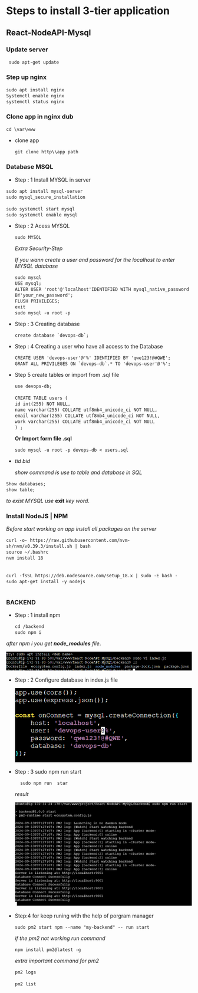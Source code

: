 # Steps to install 3-tier application
## React-NodeAPI-Mysql
### Update server
```
 sudo apt-get update
  ```

### Step up nginx 
```
sudo apt install nginx 
Systemctl enable nginx
systemctl status nginx
```

### Clone app in nginx dub

```
cd \var\www
```
* clone app
  
  ```
  git clone http\\app path
  ```
  
### Database MSQL
* Step : 1 Install MYSQL in server
```
sudo apt install mysql-server
sudo mysql_secure_installation

sudo systemctl start mysql
sudo systemctl enable mysql
   ```
* Step : 2 Acess MYSQL
 
  ```
  sudo MYSQL
  ```
  
  *Extra Security-Step*
  
  *If you wann create a user and password for the localhost to enter MYSQL database*

  ```
  sudo mysql
  USE mysql;
  ALTER USER 'root'@'localhost'IDENTIFIED WITH mysql_native_password BY'your_new_password';
  FLUSH PRIVILEGES;
  exit
  sudo mysql -u root -p
  ```
* Step : 3 Creating database
  ```
  create database `devops-db`;
  ```
* Step : 4 Creating a user who have all access to the Database
  ```
  CREATE USER 'devops-user'@'%' IDENTIFIED BY 'qwe123!@#QWE';
  GRANT ALL PRIVILEGES ON `devops-db`.* TO 'devops-user'@'%';
  ```
* Step 5 create tables or import from .sql file
  ```
  use devops-db;

  CREATE TABLE users (
  id int(255) NOT NULL,
  name varchar(255) COLLATE utf8mb4_unicode_ci NOT NULL,
  email varchar(255) COLLATE utf8mb4_unicode_ci NOT NULL,
  work varchar(255) COLLATE utf8mb4_unicode_ci NOT NULL
  ) ; 
  ```
   **Or Import form file .sql**
   ``` 
   sudo mysql -u root -p devops-db < users.sql
   ```

* *tid bid*
  
  *show command is use to table and database in SQL*
```
Show databases;
show table; 
```
   *to exist MYSQL  use* **exit** *key word*.
### Install NodeJS | NPM 
*Before start working on app install all packages on the server*
```
curl -o- https://raw.githubusercontent.com/nvm-sh/nvm/v0.39.3/install.sh | bash
source ~/.bashrc
nvm install 18


curl -fsSL https://deb.nodesource.com/setup_18.x | sudo -E bash -
sudo apt-get install -y nodejs


```

### BACKEND

* Step : 1  install npm 
  
  ``` 
  cd /backend
  sudo npm i
  ```
*after npm i you get **node_modules** file*.

 ![Alternative text](images/node%20module%20file.PNG)
* Step : 2 Configure database in index.js file

    ![Alternative text](images/connect%20database%20with%20backend.PNG)

* Step : 3 sudo npm run start 
  
     ```
       sudo npm run  star 
     ```
   *result*

   ![Alt text](images/sudo%20npm%20run%20start.PNG)

* Step:4 for keep runing with the help of porgram manager
  
  ``` 
  sudo pm2 start npm --name "my-backend" -- run start
  ```
  *if the pm2 not working run command*
   ```
   npm install pm2@latest -g
   ```
   *extra important command for pm2*

   ```
   pm2 logs 

   pm2 list  
   ```